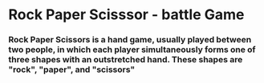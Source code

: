 # Rock Paper Scisssor - battle Game 

### Rock Paper Scissors is a hand game, usually played between two people, in which each player simultaneously forms one of three shapes with an outstretched hand. These shapes are "rock", "paper", and "scissors"
